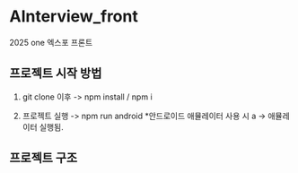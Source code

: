 # AInterview_front

2025 one 엑스포 프론트

## 프로젝트 시작 방법

1. git clone 이후
   -> npm install / npm i

2. 프로젝트 실행
   -> npm run android \*안드로이드 애뮬레이터 사용 시 a -> 애뮬레이터 실행됨.

## 프로젝트 구조
